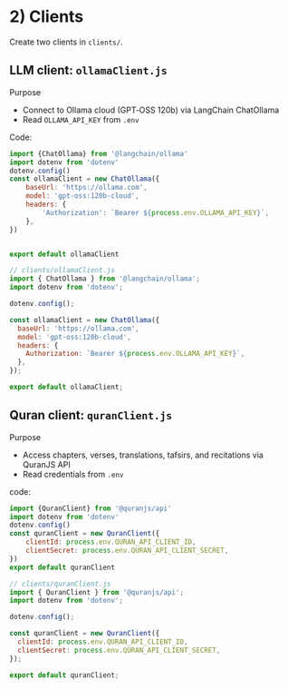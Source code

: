 # 2) Clients

Create two clients in `clients/`.

## LLM client: `ollamaClient.js`

Purpose
- Connect to Ollama cloud (GPT‑OSS 120b) via LangChain ChatOllama
- Read `OLLAMA_API_KEY` from `.env`

Code:
```js
import {ChatOllama} from '@langchain/ollama'
import dotenv from 'dotenv'
dotenv.config()
const ollamaClient = new ChatOllama({
    baseUrl: 'https://ollama.com',
    model: 'gpt-oss:120b-cloud',
    headers: {
        'Authorization': `Bearer ${process.env.OLLAMA_API_KEY}`,
    },
})


export default ollamaClient
```


```js
// clients/ollamaClient.js
import { ChatOllama } from '@langchain/ollama';
import dotenv from 'dotenv';

dotenv.config();

const ollamaClient = new ChatOllama({
  baseUrl: 'https://ollama.com',
  model: 'gpt-oss:120b-cloud',
  headers: {
    Authorization: `Bearer ${process.env.OLLAMA_API_KEY}`,
  },
});

export default ollamaClient;
```

## Quran client: `quranClient.js`

Purpose
- Access chapters, verses, translations, tafsirs, and recitations via QuranJS API
- Read credentials from `.env`

code:
```js
import {QuranClient} from '@quranjs/api'
import dotenv from 'dotenv'
dotenv.config()
const quranClient = new QuranClient({
    clientId: process.env.QURAN_API_CLIENT_ID,
    clientSecret: process.env.QURAN_API_CLIENT_SECRET,
})
export default quranClient
```

```js
// clients/quranClient.js
import { QuranClient } from '@quranjs/api';
import dotenv from 'dotenv';

dotenv.config();

const quranClient = new QuranClient({
  clientId: process.env.QURAN_API_CLIENT_ID,
  clientSecret: process.env.QURAN_API_CLIENT_SECRET,
});

export default quranClient;
```
